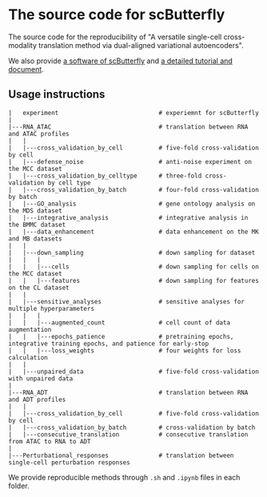 # The source code for scButterfly

The source code for the reproducibility of "A versatile single-cell cross-modality translation method via dual-aligned variational autoencoders".

We also provide [a software of scButterfly](https://github.com/BioX-NKU/scButterfly) and [a detailed tutorial and document](http://scbutterfly.readthedocs.io/). 

## Usage instructions

```
|   experiment                            # experiemnt for scButterfly
|
|---RNA_ATAC                              # translation between RNA and ATAC profiles
|   |
|   |---cross_validation_by_cell          # five-fold cross-validation by cell
|   |---defense_noise                     # anti-noise experiment on the MCC dataset
|   |---cross_validation_by_celltype      # three-fold cross-validation by cell type
|   |---cross_validation_by_batch         # four-fold cross-validation by batch
|   |---GO_analysis                       # gene ontology analysis on the MDS dataset
|   |---integrative_analysis              # integrative analysis in the BMMC dataset
|   |---data_enhancement                  # data enhancement on the MK and MB datasets
|   |
|   |---down_sampling                     # down sampling for dataset
|   |   |
|   |   |---cells                         # down sampling for cells on the MCC dataset
|   |   |---features                      # down sampling for features on the CL dataset
|   |
|   |---sensitive_analyses                # sensitive analyses for multiple hyperparameters
|   |   |
|   |   |---augmented_count               # cell count of data augmentation
|   |   |---epochs_patience               # pretraining epochs, integrative training epochs, and patience for early-stop 
|   |   |---loss_weights                  # four weights for loss calculation
|   |
|   |---unpaired_data                     # five-fold cross-validation with unpaired data
|
|---RNA_ADT                               # translation between RNA and ADT profiles
|   |
|   |---cross_validation_by_cell          # five-fold cross-validation by cell
|   |---cross_validation_by_batch         # cross-validation by batch
|   |---consecutive_translation           # consecutive translation from ATAC to RNA to ADT
|
|---Perturbational_responses              # translation between single-cell perturbation responses

```
We provide reproducible methods through `.sh` and `.ipynb` files in each folder.
